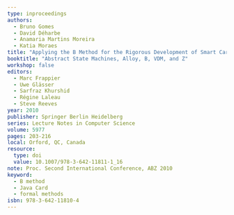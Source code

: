 ```yaml
---
type: inproceedings
authors:
  - Bruno Gomes
  - David Déharbe
  - Anamaria Martins Moreira
  - Katia Moraes
title: "Applying the B Method for the Rigorous Development of Smart Card Applications"
booktitle: "Abstract State Machines, Alloy, B, VDM, and Z"
workshop: false
editors:
  - Marc Frappier
  - Uwe Glässer
  - Sarfraz Khurshid
  - Régine Laleau
  - Steve Reeves
year: 2010
publisher: Springer Berlin Heidelberg
series: Lecture Notes in Computer Science
volume: 5977
pages: 203-216
local: Orford, QC, Canada
resource:
  type: doi
  value: 10.1007/978-3-642-11811-1_16
note: Proc. Second International Conference, ABZ 2010
keyword:
  - B method
  - Java Card
  - formal methods
isbn: 978-3-642-11810-4
---
```

